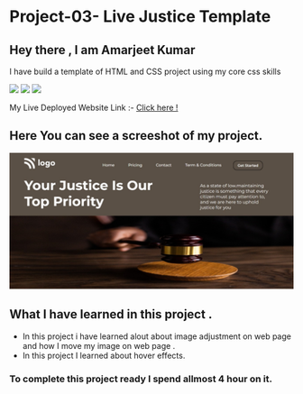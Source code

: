 # Project-03-  Live Justice Template 
 ## Hey there ,  I am Amarjeet Kumar
 I have build a template of HTML and CSS project using my core css skills 
 
 ![](https://img.shields.io/badge/Project-03-green)
 ![](https://img.shields.io/badge/HTML-5-orange)
 ![](https://img.shields.io/badge/CSS-3-blue)

 My Live Deployed Website Link :- [Click here !](https://project-03-live-justice-template.netlify.app/)

 ## Here You can see a screeshot of my project.
 ![](./assets/web-page.jpg)

 ## What I have learned in this project .
 - In this project i have learned alout about image adjustment on web page and how I move my image on web page .
-  In this project I learned about hover effects.

### To complete this project ready I spend allmost 4 hour on it.
